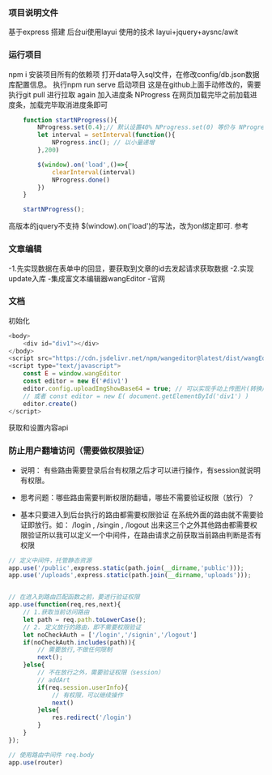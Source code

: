 ### 项目说明文件
基于express 搭建
后台ui使用layui
使用的技术 layui+jquery+aysnc/awit
### 运行项目
npm i 安装项目所有的依赖项
打开data导入sql文件，在修改config/db.json数据库配置信息。
执行npm run serve 启动项目
这是在github上面手动修改的，需要执行git pull 进行拉取
again
加入进度条 NProgress
在网页加载完毕之前加载进度条，加载完毕取消进度条即可
```js
    function startNProgress(){
        NProgress.set(0.4);// 默认设置40% NProgress.set(0) 等价与 NProgress.start()
        let interval = setInterval(function(){
            NProgress.inc(); // 以小量递增
        },200)

        $(window).on('load',()=>{
            clearInterval(interval)
            NProgress.done()
        })
    }

    startNProgress();
```
高版本的jquery不支持 $(window).on('load')的写法，改为on绑定即可. 参考

### 文章编辑
-1.先实现数据在表单中的回显，要获取到文章的id去发起请求获取数据
-2.实现update入库
-集成富文本编辑器wangEditor
-官网

### 文档

初始化
```js
<body>
    <div id="div1"></div>
</body>
<script src="https://cdn.jsdelivr.net/npm/wangeditor@latest/dist/wangEditor.min.js"></script>
<script type="text/javascript">
    const E = window.wangEditor
    const editor = new E('#div1')
    editor.config.uploadImgShowBase64 = true; // 可以实现手动上传图片(转换成base64格式)
    // 或者 const editor = new E( document.getElementById('div1') )
    editor.create()
</script>
```
获取和设置内容api
### 防止用户翻墙访问（需要做权限验证）
- 说明： 有些路由需要登录后台有权限之后才可以进行操作，有session就说明有权限。

- 思考问题：哪些路由需要判断权限防翻墙，哪些不需要验证权限（放行）？

- 基本只要进入到后台执行的路由都需要权限验证
在系统外面的路由就不需要验证即放行。如： /login , /singin , /logout 出来这三个之外其他路由都需要权限验证所以我可以定义一个中间件，在路由请求之前获取当前路由判断是否有权限
```js
// 定义中间件，托管静态资源
app.use('/public',express.static(path.join(__dirname,'public')));
app.use('/uploads',express.static(path.join(__dirname,'uploads')));


// 在进入到路由匹配函数之前，要进行验证权限
app.use(function(req,res,next){
    // 1.获取当前访问路由
    let path = req.path.toLowerCase();
    // 2. 定义放行的路由，即不需要权限验证
    let noCheckAuth = ['/login','/signin','/logout']
    if(noCheckAuth.includes(path)){
        // 需要放行,不做任何限制
        next();
    }else{
        // 不在放行之外，需要验证权限（session）
        // addArt
        if(req.session.userInfo){
            // 有权限，可以继续操作
            next()
        }else{
            res.redirect('/login')
        }
    }
});

// 使用路由中间件 req.body
app.use(router)
```